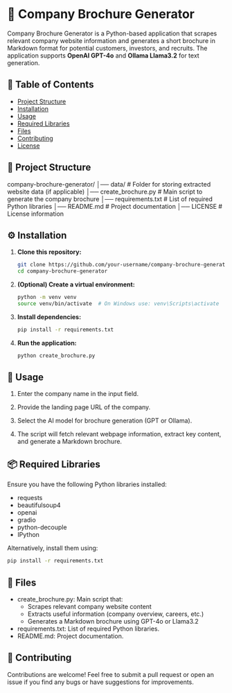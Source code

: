 # 🏢 Company Brochure Generator

Company Brochure Generator is a Python-based application that scrapes relevant company website information and generates a short brochure in Markdown format for potential customers, investors, and recruits. The application supports **OpenAI GPT-4o** and **Ollama Llama3.2** for text generation.

## 📑 Table of Contents
- [Project Structure](#project-structure)
- [Installation](#installation)
- [Usage](#usage)
- [Required Libraries](#required-libraries)
- [Files](#files)
- [Contributing](#contributing)
- [License](#license)

## 📂 Project Structure

company-brochure-generator/ 
│── data/ # Folder for storing extracted website data (if applicable) 
│── create_brochure.py # Main script to generate the company brochure 
│── requirements.txt # List of required Python libraries 
│── README.md # Project documentation 
│── LICENSE # License information

## ⚙️ Installation

1. **Clone this repository:**

   ```bash
   git clone https://github.com/your-username/company-brochure-generator.git
   cd company-brochure-generator
   ```
2. **(Optional) Create a virtual environment:**

    ```bash
    python -m venv venv
    source venv/bin/activate  # On Windows use: venv\Scripts\activate
    ```

3. **Install dependencies:**

    ```bash
    pip install -r requirements.txt
    ```

4. **Run the application:**

    ```bash
    python create_brochure.py
    ```

## 🚀 Usage

1. Enter the company name in the input field.

2. Provide the landing page URL of the company.

3. Select the AI model for brochure generation (GPT or Ollama).

4. The script will fetch relevant webpage information, extract key content, and generate a Markdown brochure.

## 📦 Required Libraries

Ensure you have the following Python libraries installed:

- requests
- beautifulsoup4
- openai
- gradio
- python-decouple
- IPython

Alternatively, install them using:

```bash
pip install -r requirements.txt
```

## 📄 Files
- create_brochure.py: Main script that:
    - Scrapes relevant company website content
    - Extracts useful information (company overview, careers, etc.)
    - Generates a Markdown brochure using GPT-4o or Llama3.2
- requirements.txt: List of required Python libraries.
- README.md: Project documentation.

## 🤝 Contributing
Contributions are welcome! Feel free to submit a pull request or open an issue if you find any bugs or have suggestions for improvements.


